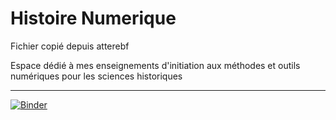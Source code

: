 # Histoire Numerique

Fichier copié depuis atterebf 

Espace dédié à mes enseignements d'initiation aux méthodes et outils numériques pour les sciences historiques

---

[![Binder](https://mybinder.org/badge_logo.svg)](https://mybinder.org/v2/gh/atterebf/histoire_numerique/main)

